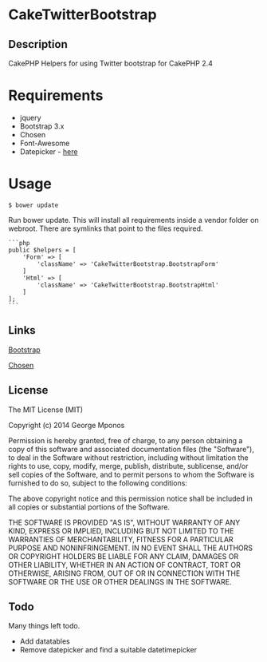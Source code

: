 CakeTwitterBootstrap
====================

## Description

CakePHP Helpers for using Twitter bootstrap for CakePHP 2.4

# Requirements

 - jquery
 - Bootstrap 3.x
 - Chosen
 - Font-Awesome
 - Datepicker - [here](http://www.eyecon.ro/bootstrap-datepicker)

# Usage

``$ bower update``

Run bower update. This will install all requirements inside a vendor folder on webroot.
There are symlinks that point to the files required.

    ```php
    public $helpers = [
        'Form' => [
            'className' => 'CakeTwitterBootstrap.BootstrapForm'
        ]
        'Html' => [
            'className' => 'CakeTwitterBootstrap.BootstrapHtml'
        ]
    ];
    ```
## Links

[Bootstrap](http://getbootstrap.com/)

[Chosen](https://github.com/harvesthq/chosen/)

## License

The MIT License (MIT)

Copyright (c) 2014 George Mponos

Permission is hereby granted, free of charge, to any person obtaining a copy
of this software and associated documentation files (the "Software"), to deal
in the Software without restriction, including without limitation the rights
to use, copy, modify, merge, publish, distribute, sublicense, and/or sell
copies of the Software, and to permit persons to whom the Software is
furnished to do so, subject to the following conditions:

The above copyright notice and this permission notice shall be included in all
copies or substantial portions of the Software.

THE SOFTWARE IS PROVIDED "AS IS", WITHOUT WARRANTY OF ANY KIND, EXPRESS OR
IMPLIED, INCLUDING BUT NOT LIMITED TO THE WARRANTIES OF MERCHANTABILITY,
FITNESS FOR A PARTICULAR PURPOSE AND NONINFRINGEMENT. IN NO EVENT SHALL THE
AUTHORS OR COPYRIGHT HOLDERS BE LIABLE FOR ANY CLAIM, DAMAGES OR OTHER
LIABILITY, WHETHER IN AN ACTION OF CONTRACT, TORT OR OTHERWISE, ARISING FROM,
OUT OF OR IN CONNECTION WITH THE SOFTWARE OR THE USE OR OTHER DEALINGS IN THE
SOFTWARE.

## Todo

Many things left todo.

 - Add datatables
 - Remove datepicker and find a suitable datetimepicker
